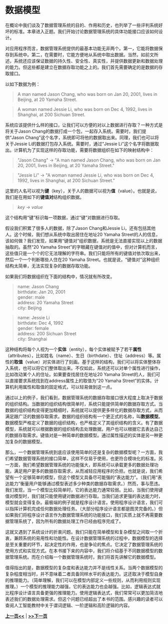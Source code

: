# 数据模型

在概论中我们谈及了数据管理系统的目的、作用和历史，也列举了一些评判系统好坏的标准。本章进入正题。我们开始讨论数据管理系统的具体功能接口应该如何设计。

对应用程序而言，数据管理系统提供的最基本功能无非两个。第一，它能将数据保存到系统中。第二，在需要时，它能方便地从系统中取出数据。当然，如前文所述，系统还应该保证数据的持久性、安全性、真实性，并提供数据更新和数据处理的能力。但这些都是建立在数据存取功能之上的。我们首先需要确定的是数据的存取接口。

以如下数据为例：

> A man named Jason Chang, who was born on Jan 20, 2001, lives in Beijing, at 20 Yamaha Street.

> A woman named Jessie Li, who was born on Dec 4, 1992, lives in Shanghai, at 200 Sichuan Street.

系统应该提供什么样的接口，让我们可以方便的对以上数据进行存取？一种方式是将关于Jason Chang的数据打成一个包，一起存入系统。需要时，我们提供“Jason Chang”这个名字，系统即可将他的数据取出来。同理，我们也可以将关于Jessie Li的数据打包存入系统。需要时，通过“Jessie Li”这个名字将数据取出。计算机为了实现这样的存取功能，需要将数据组织在如下的映射结构中：

>"Jason Chang" &rarr; "A man named Jason Chang, who was born on Jan 20, 2001, lives in Beijing, at 20 Yamaha Street."

>"Jessie Li" &rarr; "A woman named Jessie Li, who was born on Dec 4, 1992, lives in Shanghai, at 200 Sichuan Street."

这里的人名可以视为**键**（key），关于人的数据可以视为**值**（value）。也就是说，我们是在用如下的**键值对**结构组织数据。

> *key* &rarr; *value* 

这个结构用“键”标识每一项数据，通过“键”对数据进行存取。

假设我们积累了很多人的数据，除了Jason Chang和Jessie Li，还有包括其他人。这个时候，我们想从系统中取出居住在地址20 Yamaha Street的人的信息，该如何做？我们发现，如果用“键值对”组织数据，系统是无法直接实现以上的数据抽取的。虽然“20 Yamaha Street”的字眼藏在键值对的值中，但对计算机而言，这些值只是一个个的它无法理解的字符串。我们只能将所有的键值对依次取出来，然后一个一个判断哪些人住在20 Yamaha Street。也就是说，“键值对”这种组织结构太简单，无法实现复杂的数据存取功能。

如果我们将数据组织在下面的结构中，情况就有所改变。

> name: Jason Chang \
> birthdate: Jan 20, 2001 \
> gender: male \
> address: 20 Yamaha Street\
> city: Beijing

> name: Jessie Li \
> birthdate: Dec 4, 1992 \
> gender: female \
> address: 200 Sichuan Street\
> city: Shanghai

这种结构将每个人视为一个**实体**（entity），每个实体被赋予了若干**属性**（attributes），比如姓名（name）、生日（birthdate）、住址（address）等。属性的**取值**（value）对实体进行了刻画。基于这样的结构，我们可以将实体整体存入系统，也可以将它们整体取出来。不仅如此，系统还可以对单个属性进行操作，比如改动某个人的住址。如果要查找居住在地址20 Yamaha Street的人，我们可以直接要求系统找到在address属性上的取值为“20 Yamaha Street”的实体。计算机利用属性和取值的固定格式，可以轻易做到这一点。

通过以上的例子，我们看到，数据管理系统的数据存取接口很大程度上取决于数据的组织结构。当数据的组织结构很简单时，系统只能提供简单的数据存取方式。当数据的组织结构变得更加精细时，系统就可以提供更多样化的数据存取方式，从而满足跟广泛的数据存取需求。数据的组织结构有一个更正式的名称，叫**数据模型**。数据模型严格定义了数据的组织结构，也严格定义了其组织结构的含义。有了数据模型，系统就可以根据数据的组织结构去处理数据，用户也可以根据它去表达自己的数据存取需求。键值对是一种简单的数据模型。通过属性描述的实体是另一种更加复杂的数据模型。

那么，一个数据管理系统到底应该使用简单的还是复杂的数据模型呢？一方面，我们希望数据管理系统的接口简单，这样不仅易于使用，也更符合模块化的标准。另一方面，我们希望数据管理系统的功能强大，即系统可以承载更多的数据处理功能，满足用户更多的数据存取需求，从而减轻应用程序的负担。也就是说，我们希望有一个足够简单的模型，但这个模型又具备尽可能强的“表达能力”。（我们用“表达能力”衡量用户能够通过模型表述多少种类的数据存取需求。）然而，事与愿违。我们发现，当一个模型比较简单时，它的表达能力通常较弱。比如，当我们使用键值对模型时，我们就只能使用键对数据进行存取。当我们追求更强的表达能力时，模型就会变得复杂。最极端的例子就是程序设计语言。使用程序设计语言，我们可以指挥计算机完成任何数据处理任务。（大部分程序设计语言都是图灵完备的。）但如果我们将程序设计语言作为数据管理系统的功能接口，我们实质上就不再需要数据管理系统了，因为所有的数据处理工作已经由程序完成了。

这就又遇到了系统设计的折衷问题。我们只能在简单模型和复杂模型之间取一个折衷，兼顾系统的易用性和功能性。在设计数据管理系统的过程中，数据模型的选择是至关重要的环节，起决定性的作用，也是争论的焦点。它决定了数据管理系统的使用方式和实现方式。在本书接下来的内容中，我们将介绍基于不同数据模型的数据管理系统。而在介绍每一个数据管理系统时，我们将首先讲解它的数据模型。

值得指出的是，数据模型的复杂度和表达能力并不是线性关系。当两个数据模型的复杂程度相当时，并不意味着二者具备同样水平的表达能力。这还取决于模型自身的推理能力。（简单理解，我们可以在模型内部定义一些规则，从而利用规则实现推理。）一个模型的推理能力越强，它的表达能力也会越强。比如，逻辑表达式就比程序设计语言具备更强的推理能力。使用逻辑表达式，我们常常可以更加简洁地表述我们的数据处理需求。但这个问题已经超出了本书的范围。感兴趣的读者可以查阅人工智能教材中关于谓词逻辑、一阶逻辑和高阶逻辑的内容。

[**上一页<<**](chapter1.4.md) | [**>>下一页**](chapter2.2.md)
